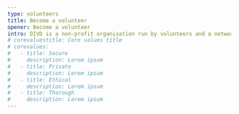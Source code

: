 ```yaml
---
type: volunteers
title: Become a volunteer
opener: Become a volunteer
intro: DIVD is a non-profit organisation run by volunteers and a network of likeminded organisations. So please signup as a volunteer.
# corevaluestitle: Core values title
# corevalues:
#   - title: Secure
#     description: Lorem ipsum
#   - title: Private
#     description: Lorem ipsum
#   - title: Ethical
#     description: Lorem ipsum
#   - title: Thorough
#     description: Lorem ipsum
---
```

